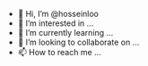 - 👋 Hi, I’m @hosseinloo
- 👀 I’m interested in ...
- 🌱 I’m currently learning ...
- 💞️ I’m looking to collaborate on ...
- 📫 How to reach me ...

<!---
hosseinloo/hosseinloo is a ✨ special ✨ repository because its `README.md` (this file) appears on your GitHub profile.
You can click the Preview link to take a look at your changes.
--->
